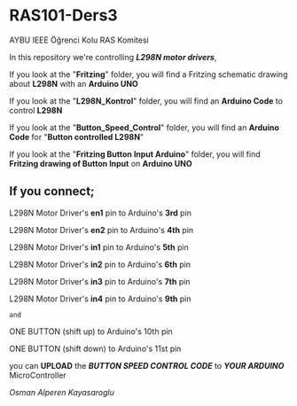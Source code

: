 # RAS101-Ders3
AYBU IEEE Öğrenci Kolu RAS Komitesi

In this repository we're controlling ***L298N motor drivers***, 

If you look at the "**Fritzing**" folder, you will find a Fritzing schematic drawing about **L298N** with an **Arduino UNO**

If you look at the "**L298N_Kontrol**" folder, you will find an **Arduino Code** to control **L298N**

If you look at the "**Button_Speed_Control**" folder, you will find an **Arduino Code** for "**Button controlled L298N**"

If you look at the "**Fritzing Button Input Arduino**" folder, you will find **Fritzing drawing of Button Input** on **Arduino UNO**



## If you connect;


L298N Motor Driver's           **en1** pin            to             Arduino's **3rd** pin

L298N Motor Driver's           **en2** pin            to             Arduino's **4th** pin

L298N Motor Driver's           **in1** pin            to             Arduino's **5th** pin

L298N Motor Driver's           **in2** pin            to             Arduino's **6th** pin

L298N Motor Driver's           **in3** pin            to             Arduino's **7th** pin

L298N Motor Driver's           **in4** pin            to             Arduino's **9th** pin

    and
                                        
ONE BUTTON   (shift up)                           to             Arduino's 10th pin                

ONE BUTTON   (shift down)                         to             Arduino's 11st pin  


you can **UPLOAD** the    ***BUTTON SPEED CONTROL CODE***   to             ***YOUR ARDUINO*** MicroController



*Osman Alperen Kayasaroglu*
